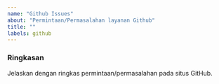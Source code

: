 ```yaml
---
name: "Github Issues"
about: "Permintaan/Permasalahan layanan Github"
title: ""
labels: github
---
```


### Ringkasan

Jelaskan dengan ringkas permintaan/permasalahan pada situs GitHub. 

